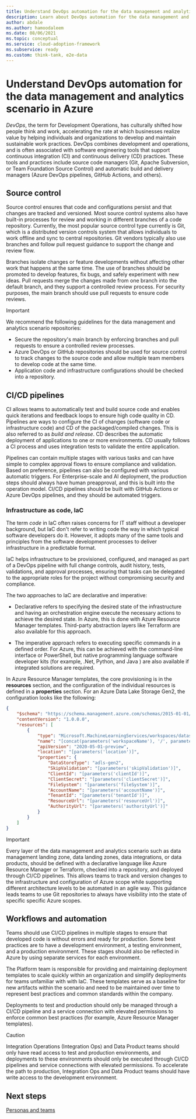 ```yaml
---
title: Understand DevOps automation for the data management and analytics scenario in Azure
description: Learn about DevOps automation for the data management and analytics scenario in Azure. 
author: abdale
ms.author: hamoodaleem
ms.date: 08/06/2021
ms.topic: conceptual
ms.service: cloud-adoption-framework
ms.subservice: ready
ms.custom: think-tank, e2e-data
---
```


# Understand DevOps automation for the data management and analytics scenario in Azure

*DevOps*, the term for Development Operations, has culturally shifted how people think and work, accelerating the rate at which businesses realize value by helping individuals and organizations to develop and maintain sustainable work practices. DevOps combines development and operations, and is often associated with software engineering tools that support continuous integration (CI) and continuous delivery (CD) practices. These tools and practices include source code managers (Git, Apache Subversion, or Team Foundation Source Control) and automatic build and delivery managers (Azure DevOps pipelines, GitHub Actions, and others).

## Source control

Source control ensures that code and configurations persist and that changes are tracked and versioned. Most source control systems also have built-in processes for review and working in different branches of a code repository. Currently, the most popular source control type currently is Git, which is a distributed version controls system that allows individuals to work offline and sync to central repositories. Git vendors typically also use branches and follow pull request guidance to support the change and review flow.

Branches isolate changes or feature developments without affecting other work that happens at the same time. The use of branches should be promoted to develop features, fix bugs, and safely experiment with new ideas. Pull requests merge the changes made from one branch into the default branch, and they support a controlled review process. For security purposes, the main branch should use pull requests to ensure code reviews.

>[!IMPORTANT]
>We recommend the following guidelines for the data management and analytics scenario repositories:
>
> - Secure the repository's main branch by enforcing branches and pull requests to ensure a controlled review processes.
> - Azure DevOps or GitHub repositories should be used for source control to track changes to the source code and allow multiple team members to develop code at the same time.
> - Application code and infrastructure configurations should be checked into a repository.

## CI/CD pipelines

CI allows teams to automatically test and build source code and enables quick iterations and feedback loops to ensure high code quality in CD. Pipelines are ways to configure the CI of changes (software code or infrastructure code) and CD of the packaged/compiled changes. This is also referred to as *build and release*. CD describes the automatic deployment of applications to one or more environments. CD usually follows a CI process and uses integration tests to validate the entire application.

Pipelines can contain multiple stages with various tasks and can have simple to complex approval flows to ensure compliance and validation. Based on preference, pipelines can also be configured with various automatic triggers. For Enterprise-scale and AI deployment, the production steps should always have human preapproval, and this is built into the operation model. CI/CD pipelines should be built with GitHub Actions or Azure DevOps pipelines, and they should be automated triggers.

### Infrastructure as code, IaC

The term *code* in IaC often raises concerns for IT staff without a developer background, but IaC don't refer to writing code the way in which typical software developers do it. However, it adopts many of the same tools and principles from the software development processes to deliver infrastructure in a predictable format.

IaC helps infrastructure to be provisioned, configured, and managed as part of a DevOps pipeline with full change controls, audit history, tests, validations, and approval processes, ensuring that tasks can be delegated to the appropriate roles for the project without compromising security and compliance.

The two approaches to IaC are declarative and imperative:

- Declarative refers to specifying the desired state of the infrastructure and having an orchestration engine execute the necessary actions to achieve the desired state. In Azure, this is done with Azure Resource Manager templates. Third-party abstraction layers like Terraform are also available for this approach.

- The imperative approach refers to executing specific commands in a defined order. For Azure, this can be achieved with the command-line interface or PowerShell, but native programming language software developer kits (for example, .Net, Python, and Java ) are also available if integrated solutions are required.

In Azure Resource Manager templates, the core provisioning is in the **resources** section, and the configuration of the individual resources is defined in a **properties** section. For an Azure Data Lake Storage Gen2, the configuration looks like the following:

```json
{
    "$schema": "https://schema.management.azure.com/schemas/2015-01-01/deploymentTemplate.json#",
    "contentVersion": "1.0.0.0",
    "resources": [
        {
            "type": "Microsoft.MachineLearningServices/workspaces/datastores",
            "name": "[concat(parameters('workspaceName'), '/', parameters('datastoreName'))]",
            "apiVersion": "2020-05-01-preview",
            "location": "[parameters('location')]",
            "properties": {
                "DataStoreType": "adls-gen2",
                "SkipValidation": "[parameters('skipValidation')]",
                "ClientId": "[parameters('clientId')]",
                "ClientSecret": "[parameters('clientSecret')]",
                "FileSystem": "[parameters('fileSystem')]",
                "AccountName": "[parameters('accountName')]",
                "TenantId": "[parameters('tenantId')]",
                "ResourceUrl": "[parameters('resourceUrl')]",
                "AuthorityUrl": "[parameters('authorityUrl')]"
            }
        }
    ]
}

```

>[!IMPORTANT]
>Every layer of the data management and analytics scenario such as data management landing zone, data landing zones, data integrations, or data products, should be defined with a declarative language like Azure Resource Manager or Terraform, checked into a repository, and deployed through CI/CD pipelines. This allows teams to track and version changes to the infrastructure and configuration of Azure scope while supporting different architecture levels to be automated in an agile way. This guidance leads teams to use Git repositories to always have visibility into the state of specific specific Azure scopes.

## Workflows and automation

Teams should use CI/CD pipelines in multiple stages to ensure that developed code is without errors and ready for production. Some best practices are to have a development environment, a testing environment, and a production environment. These stages should also be reflected in Azure by using separate services for each environment.

The Platform team is responsible for providing and maintaining deployment templates to scale quickly within an organization and simplify deployments for teams unfamiliar with with IaC. These templates serve as a baseline for new artifacts within the scenario and need to be maintained over time to represent best practices and common standards within the company.

Deployments to test and production should only be managed through a CI/CD pipeline and a service connection with elevated permissions to enforce common best practices (for example, Azure Resource Manager templates).

>[!CAUTION]
>Integration Operations (Integration Ops) and Data Product teams should only have read access to test and production environments, and deployments to these environments should only be executed through CI/CD pipelines and service connections with elevated permissions. To accelerate the path to production, Integration Ops and Data Product teams should have write access to the development environment.

## Next steps

[Personas and teams](organize-persona-and-teams.md)
